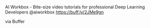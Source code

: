 AI Workbox - Bite-size video tutorials for professional Deep Learning Developers @aiworkbox https://buff.ly/2JMe9gn

via Buffer